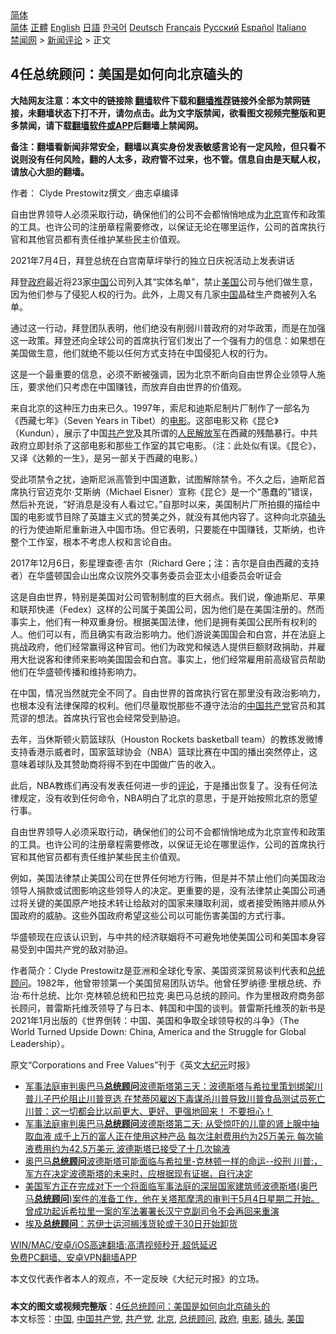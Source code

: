  <!-- 面包屑导航 --> <div class="breadcrumb"><!-- GTranslate: https://gtranslate.io/ -->  <div class="switcher notranslate">  <div class="selected">  <a href="#" onclick="return false;"> 简体</a>  </div>  <div class="option">  <a href="https://www.bannedbook.org" onclick="doGTranslate('zh-CN|zh-CN');jQuery('div.switcher div.selected a').html(jQuery(this).html());return false;" title="简体中文" class="nturl selected"> 简体</a>  <a href="https://www.bannedbook.org/zh-tw/" onclick="doGTranslate('zh-CN|zh-TW');jQuery('div.switcher div.selected a').html(jQuery(this).html());return false;" title="繁體中文" class="nturl"> 正體</a>  <a href="https://www.bannedbook.org/en/" onclick="doGTranslate('zh-CN|en');jQuery('div.switcher div.selected a').html(jQuery(this).html());return false;" title="English" class="nturl"> English</a>  <a href="https://www.bannedbook.org/ja/" onclick="doGTranslate('zh-CN|ja');jQuery('div.switcher div.selected a').html(jQuery(this).html());return false;" title="日本語" class="nturl"> 日語</a>  <a href="https://www.bannedbook.org/ko/" onclick="doGTranslate('zh-CN|ko');jQuery('div.switcher div.selected a').html(jQuery(this).html());return false;" title="한국어" class="nturl"> 한국어</a>  <a href="https://www.bannedbook.org/de/" onclick="doGTranslate('zh-CN|de');jQuery('div.switcher div.selected a').html(jQuery(this).html());return false;" title="Deutsch" class="nturl"> Deutsch</a>  <a href="https://www.bannedbook.org/fr/" onclick="doGTranslate('zh-CN|fr');jQuery('div.switcher div.selected a').html(jQuery(this).html());return false;" title="Français" class="nturl"> Français</a>  <a href="https://www.bannedbook.org/ru/" onclick="doGTranslate('zh-CN|ru');jQuery('div.switcher div.selected a').html(jQuery(this).html());return false;" title="Русский" class="nturl"> Русский</a>  <a href="https://www.bannedbook.org/es/" onclick="doGTranslate('zh-CN|es');jQuery('div.switcher div.selected a').html(jQuery(this).html());return false;" title="Español" class="nturl"> Español</a>  <a href="https://www.bannedbook.org/it/" onclick="doGTranslate('zh-CN|it');jQuery('div.switcher div.selected a').html(jQuery(this).html());return false;" title="Italiano" class="nturl"> Italiano</a>  </div>  </div>      <div class='breadcrumb-sub'><!-- Breadcrumb NavXT 6.3.0 --> <a href="https://www.bannedbook.org/" class="home">禁闻网</a> &gt; <a href="https://www.bannedbook.org/bnews/comments/" class="category">新闻评论</a> &gt; 正文</div></div><h2>4任总统顾问：美国是如何向北京磕头的</h2> <p class="notice"><b>大陆网友注意：本文中的链接除 <a href="https://github.com/bannedbook/fanqiang" >翻墙</a>软件下载和<a href="https://github.com/killgcd/justmysocks/blob/master/README.md">翻墙推荐</a>链接外全部为禁网链接，未翻墙状态下打不开，请勿点击。此为文字版禁闻，欲看图文视频完整版和更多禁闻，请下载<a href="https://github.com/bannedbook/fanqiang">翻墙软件或APP</a>后翻墙上禁闻网。</p><p>备注：翻墙看新闻非常安全，翻墙以真实身份发表敏感言论有一定风险，但只看不说则没有任何风险，翻的人太多，政府管不过来，也不管。信息自由是天赋人权，请放心大胆的翻墙。</b></p>  <div class="entry"> <p>作者： Clyde Prestowitz撰文／曲志卓编译</p> <p id="summary">自由世界领导人必须采取行动，确保他们的公司不会都悄悄地成为<a href="https://www.bannedbook.org/bnews/tag/%e5%8c%97%e4%ba%ac/" class="st_tag internal_tag" rel="tag" title="标签 北京 下的日志">北京</a>宣传和政策的工具。也许公司的注册章程需要修改，以保证无论在哪里运作，公司的首席执行官和其他官员都有责任维护某些民主价值观。</p> <p id="conimg">2021年7月4日，拜登总统在白宫南草坪举行的独立日庆祝活动上发表讲话</p> <p>拜登<a href="https://www.bannedbook.org/bnews/tag/%e6%94%bf%e5%ba%9c/" class="st_tag internal_tag" rel="tag" title="标签 政府 下的日志">政府</a>最近将23家<span class='wp_keywordlink_affiliate'><a href="https://www.bannedbook.org/" title="中国" target="_blank">中国</a></span>公司列入其“实体名单”，禁止<a href="https://www.bannedbook.org/bnews/tag/%e7%be%8e%e5%9b%bd/" class="st_tag internal_tag" rel="tag" title="标签 美国 下的日志">美国</a>公司与他们做生意，因为他们参与了侵犯人权的行为。此外，上周又有几家<a href="https://www.bannedbook.org/bnews/tag/%E4%B8%AD%E5%9B%BD/" class="st_tag internal_tag" rel="tag" title="标签 中国 下的日志">中国</a>晶硅生产商被列入名单。</p> <p>通过这一行动，拜登团队表明，他们绝没有削弱川普政府的对华政策，而是在加强这一政策。拜登还向全球公司的首席执行官们发出了一个强有力的信息：如果想在美国做生意，他们就绝不能以任何方式支持在中国侵犯人权的行为。</p>  <p>这是一个最重要的信息，必须不断被强调，因为北京不断向自由世界企业领导人施压，要求他们只考虑在中国赚钱，而放弃自由世界的价值观。</p> <p>来自北京的这种压力由来已久。1997年，索尼和迪斯尼制片厂制作了一部名为《西藏七年》（Seven Years in Tibet）的<a href="https://www.bannedbook.org/bnews/tag/%e7%94%b5%e5%bd%b1/" class="st_tag internal_tag" rel="tag" title="标签 电影 下的日志">电影</a>。这部电影又称《昆仑》（Kundun），展示了中国<a href="https://www.bannedbook.org/bnews/tag/%e5%85%b1%e4%ba%a7%e5%85%9a/" class="st_tag internal_tag" rel="tag" title="标签 共产党 下的日志">共产党</a>及其所谓的<span class='wp_keywordlink'><a href="https://www.bannedbook.org/forum2/topic989.html" title="“文化大革命”中的人民解放军" target="_blank">人民解放军</a></span>在西藏的残酷暴行。中共政府立即封杀了这部电影和那些工作室的其它电影。（注：此处似有误。《昆仑》，又译《达赖的一生》，是另一部关于西藏的电影。）</p> <p>受此项禁令之扰，迪斯尼派高管到中国道歉，试图解除禁令。不久之后，迪斯尼首席执行官迈克尔‧艾斯纳（Michael Eisner）宣称《昆仑》是一个“愚蠢的”错误，然后补充说，“好消息是没有人看过它。”自那时以来，美国制片厂所拍摄的描绘中国的电影或节目除了英雄主义式的赞美之外，就没有其他内容了。这种向北京<a href="https://www.bannedbook.org/bnews/tag/%E7%A3%95%E5%A4%B4/" class="st_tag internal_tag" rel="tag" title="标签 磕头 下的日志">磕头</a>的行为使迪斯尼重新进入中国市场。但它表明，只要能在中国赚钱，艾斯纳，也许整个工作室，根本不考虑人权和言论自由。</p> <p>2017年12月6日，影星理查德‧吉尔（Richard Gere；注：吉尔是自由西藏的支持者）在华盛顿国会山出席众议院外交事务委员会亚太小组委员会听证会</p> <p>这是自由世界，特别是美国对公司管制制度的巨大弱点。我们说，像迪斯尼、苹果和联邦快递（Fedex）这样的公司属于美国公司，因为他们是在美国注册的。然而事实上，他们有一种双重身份。根据美国法律，他们是拥有美国公民所有权利的人。他们可以有，而且确实有政治影响力。他们游说美国国会和白宫，并在法庭上挑战政府，他们经常赢得这种官司。他们为政党和候选人提供巨额财政捐助，并雇用大批说客和律师来影响美国国会和白宫。事实上，他们经常雇用前高级官员帮助他们在华盛顿传播和维持影响力。</p>  <p>在中国，情况当然就完全不同了。自由世界的首席执行官在那里没有政治影响力，也根本没有法律保障的权利。他们尽量取悦那些不遵守法治的<a href="https://www.bannedbook.org/bnews/tag/%e4%b8%ad%e5%9b%bd%e5%85%b1%e4%ba%a7%e5%85%9a/" class="st_tag internal_tag" rel="tag" title="标签 中国共产党 下的日志">中国共产党</a>官员和其荒谬的想法。首席执行官也会经常受到胁迫。</p> <p>去年，当休斯顿火箭篮球队（Houston Rockets basketball team）的教练发微博支持香港示威者时，国家篮球协会（NBA）篮球比赛在中国的播出突然停止，这意味着球队及其赞助商将得不到在中国做广告的收入。</p> <p>此后，NBA教练们再没有发表任何进一步的<span class='wp_keywordlink_affiliate'><a href="https://www.bannedbook.org/bnews/comments/" title="新闻评论" target="_blank">评论</a></span>，于是播出恢复了。没有任何法律规定，没有收到任何命令，NBA明白了北京的意思，于是开始按照北京的愿望行事。</p> <p>自由世界领导人必须采取行动，确保他们的公司不会都悄悄地成为北京宣传和政策的工具。也许公司的注册章程需要修改，以保证无论在哪里运作，公司的首席执行官和其他官员都有责任维护某些民主价值观。</p> <p>例如，美国法律禁止美国公司在世界任何地方行贿，但是并不禁止他们向美国政治领导人捐款或试图影响这些领导人的决定。更重要的是，没有法律禁止美国公司通过将关键的美国原产地技术转让给敌对的国家来赚取利润，或者接受贿赂并顺从外国政府的威胁。这些外国政府希望这些公司以可能伤害美国的方式行事。</p>  <p>华盛顿现在应该认识到，与中共的经济联姻将不可避免地使美国公司和美国本身容易受到中国共产党的敌对胁迫。</p> <p>作者简介：Clyde Prestowitz是亚洲和全球化专家、美国资深贸易谈判代表和<a href="https://www.bannedbook.org/bnews/tag/%e6%80%bb%e7%bb%9f%e9%a1%be%e9%97%ae/" class="st_tag internal_tag" rel="tag" title="标签 总统顾问 下的日志">总统顾问</a>。1982年，他曾带领第一个美国贸易团队访华。他曾任罗纳德‧里根总统、乔治‧布什总统、比尔‧克林顿总统和巴拉克‧奥巴马总统的顾问。作为里根政府商务部长顾问，普雷斯托维茨领导了与日本、韩国和中国的谈判。普雷斯托维茨的新书是2021年1月出版的《世界倒转：中国、美国和争取全球领导权的斗争》（The World Turned Upside Down: China, America and the Struggle for Global Leadership）。</p> <p>原文“Corporations and Free Values”刊于《英文<span class='wp_keywordlink_affiliate'><a href="http://www.epochtimes.com/" title="大纪元" target="_blank">大纪元</a></span>时报》</p> <ul class='op-related-articles' title='相关阅读'> <li><a href='https://www.bannedbook.org/bnews/bannedvideo/20210510/1543154.html' target='_blank'>军事法庭审判奥巴马<b>总统顾问</b>波德斯塔第三天：波德斯塔与希拉里策划绑架川普儿子巴伦阻止川普竞选  在梵蒂冈雇凶下毒谋杀川普导致川普食品测试员死亡 川普：这一切都会比以前更大、更好、更强地回来！ 不要担心！</a></li> <li><a href='https://www.bannedbook.org/bnews/bannedvideo/20210509/1542881.html' target='_blank'>军事法庭审判奥巴马<b>总统顾问</b>波德斯塔第二天: 从受惊吓的儿童的肾上腺中抽取血液 成千上万的富人正在使用这种产品 每次注射费用约为25万美元 每次输液费用约为42.5万美元  波德斯塔已接受了十几次输液</a></li> <li><a href='https://www.bannedbook.org/bnews/bannedvideo/20210505/1540195.html' target='_blank'>奥巴马<b>总统顾问</b>波德斯塔可能面临与希拉里-克林顿一样的命运--绞刑 川普:，军方在决定波德斯塔的未来时，应根据现有证据，自行决定</a></li> <li><a href='https://www.bannedbook.org/bnews/bannedvideo/20210501/1537460.html' target='_blank'>美国军方正在完成对下一个将面临军事法庭的深层国家建筑师波德斯塔(奥巴马<b>总统顾问</b>)案件的准备工作，他在关塔那摩湾的审判于5月4日星期二开始。曾成功起诉希拉里一案的军法署署长汉宁克副司令不会再回来重演</a></li> <li><a href='https://www.bannedbook.org/bnews/baitai/20210329/1514909.html' target='_blank'>埃及<b>总统顾问</b>：苏伊士运河搁浅货轮或于30日开始卸货</a></li> </ul> <p class="texttj"> <a href="https://github.com/bannedbook/fanqiang/wiki/V2ray%E6%9C%BA%E5%9C%BA" target="_blank">WIN/MAC/安卓/iOS高速翻墙:高清视频秒开,超低延迟</a><br/> <a href="https://github.com/bannedbook/fanqiang/wiki/%E7%A6%81%E9%97%BB%E7%BD%91%E5%AE%89%E5%8D%93%E7%BF%BB%E5%A2%99%E6%96%B0%E9%97%BBAPP" target="_blank">免费PC翻墙、安卓VPN翻墙APP</a></p><p>本文仅代表作者本人的观点，不一定反映《大纪元时报》的立场。</p> <a name='sharetosocial'></a>  <div style="margin-bottom:5px;padding-bottom:5px;clear:both"> <div id="archive-pix-1" class="banner-ads"> <!-- AuctionX Display platform tag START --> <div id="26318x728x90x621x_ADSLOT2" clicktrack="%%CLICK_URL_ESC%%"></div> <!-- AuctionX Display platform tag END --> </div> <div id="archive-pix-2" class="banner-ads"> <!-- AuctionX Display platform tag START --> <div id="26315x300x250x621x_ADSLOT2" clicktrack="%%CLICK_URL_ESC%%"></div> <!-- AuctionX Display platform tag END --> </div> </div>    <div id="archive-pix-1" class="banner-ads"> <!-- AuctionX Display platform tag START --> <div id="26318x728x90x621x_ADSLOT3" clicktrack="%%CLICK_URL_ESC%%"></div> <!-- AuctionX Display platform tag END --> </div> <div><b>本文的图文或视频完整版</b>：<a href='https://www.bannedbook.org/bnews/comments/20210719/1589833.html'>4任总统顾问：美国是如何向北京磕头的</a></div>  </div><!--END ENTRY--> <div class="postfooter"> <div>本文标签：<a href="https://www.bannedbook.org/bnews/tag/%E4%B8%AD%E5%9B%BD/" rel="tag">中国</a>, <a href="https://www.bannedbook.org/bnews/tag/%e4%b8%ad%e5%9b%bd%e5%85%b1%e4%ba%a7%e5%85%9a/" rel="tag">中国共产党</a>, <a href="https://www.bannedbook.org/bnews/tag/%e5%85%b1%e4%ba%a7%e5%85%9a/" rel="tag">共产党</a>, <a href="https://www.bannedbook.org/bnews/tag/%e5%8c%97%e4%ba%ac/" rel="tag">北京</a>, <a href="https://www.bannedbook.org/bnews/tag/%e6%80%bb%e7%bb%9f%e9%a1%be%e9%97%ae/" rel="tag">总统顾问</a>, <a href="https://www.bannedbook.org/bnews/tag/%e6%94%bf%e5%ba%9c/" rel="tag">政府</a>, <a href="https://www.bannedbook.org/bnews/tag/%e7%94%b5%e5%bd%b1/" rel="tag">电影</a>, <a href="https://www.bannedbook.org/bnews/tag/%E7%A3%95%E5%A4%B4/" rel="tag">磕头</a>, <a href="https://www.bannedbook.org/bnews/tag/%e7%be%8e%e5%9b%bd/" rel="tag">美国</a></div>  </div><!--END POSTFOOTER--> 